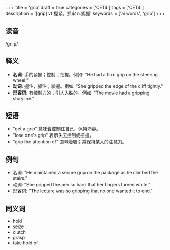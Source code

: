+++
title = 'grip'
draft = true
categories = ['CET4']
tags = ['CET4']
description = '[grip] vt.握紧，抓牢 n.紧握'
keywords = ['ai words', 'grip']
+++

## 读音
/griːp/

## 释义
- **名词**: 手的紧握；控制；把握。例如: "He had a firm grip on the steering wheel."
- **动词**: 握住，抓住；掌握。例如: "She gripped the edge of the cliff tightly."
- **形容词**: 有控制力的；引人入胜的。例如: "The movie had a gripping storyline."

## 短语
- "get a grip" 意味着控制住自己，保持冷静。
- "lose one's grip" 表示失去控制或把握。
- "grip the attention of" 意味着吸引并保持某人的注意力。

## 例句
- 名词: "He maintained a secure grip on the package as he climbed the stairs."
- 动词: "She gripped the pen so hard that her fingers turned white."
- 形容词: "The lecture was so gripping that no one wanted it to end."

## 同义词
- hold
- seize
- clutch
- grasp
- take hold of
